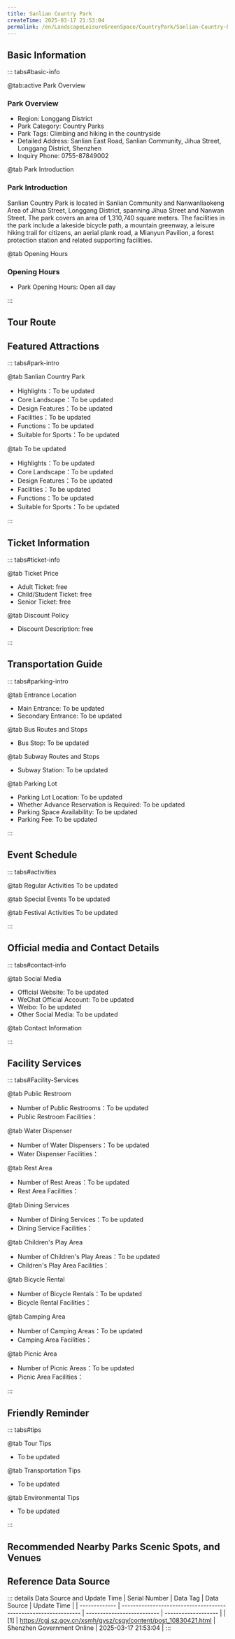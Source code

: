 ```yaml
---
title: Sanlian Country Park
createTime: 2025-03-17 21:53:04
permalink: /en/LandscapeLeisureGreenSpace/CountryPark/Sanlian-Country-Park/
---
```



<script setup>
import ImageSwiper from '/.vuepress/theme/components/ImageSwiper.vue'
// 轮播图数据
const swiperItems = [
    {
                link: 'https://cgj.sz.gov.cn/attachment/1/1334/1334451/10830421.png',
                title: 'Sanlian Country Park',
                description: '',
                author: 'Shenzhen Government Online',
                date: '2025/03/17'
                },
  {
                link: 'https://cgj.sz.gov.cn/attachment/1/1334/1334451/10830421.png',
                title: 'Sanlian Country Park',
                description: '',
                author: 'Shenzhen Government Online',
                date: '2025/03/17'
                }
]
// 配置项
const swiperConfig = {
  height: 500,
  showInfo: true
}
</script>
<!-- 轮播图组件 -->
<ImageSwiper :items="swiperItems" :config="swiperConfig" />



## Basic Information

::: tabs#basic-info

@tab:active Park Overview
### Park Overview
- Region: Longgang District
- Park Category: Country Parks
- Park Tags: Climbing and hiking in the countryside
- Detailed Address: Sanlian East Road, Sanlian Community, Jihua Street, Longgang District, Shenzhen
- Inquiry Phone: 0755-87849002

@tab Park Introduction
### Park Introduction
 Sanlian Country Park is located in Sanlian Community and Nanwanliaokeng Area of Jihua Street, Longgang District, spanning Jihua Street and Nanwan Street. The park covers an area of 1,310,740 square meters. The facilities in the park include a lakeside bicycle path, a mountain greenway, a leisure hiking trail for citizens, an aerial plank road, a Mianyun Pavilion, a forest protection station and related supporting facilities.

@tab Opening Hours
### Opening Hours
- Park Opening Hours: Open all day

:::

## Tour Route
<ImageCard
image="https://cgj.sz.gov.cn/attachment/1/1334/1334456/10830421.jpg"
title="Sanlian Country Park游玩路径图"
description="游玩路径示意图"
/>



## Featured Attractions

::: tabs#park-intro

@tab Sanlian Country Park
<ImageCard
image="https://cgj.sz.gov.cn/images/index20230710_1.png"
    title="Sanlian Country Park"
    description="The main entrance square of the park is about 6,940 square meters. The greenways around the mountains and around the lake in the park are the best places for jogging. The more than 1,000-meter-long aerial plank road has a sea of purple flowers at your feet. The rotating landscape platform - Mianyun Pavilion is also a great place to climb up and enjoy the scenery. From here, you can see the mountains and the bustling city landscape. The sunny lawn, or a piece of grass to sit on, allows you to enjoy the slow time in the suburbs of the city. It is very suitable for camping, kite flying, football, and badminton with friends and family."
    date=""
    author="Shenzhen Government Online"
/>


- Highlights：To be updated
- Core Landscape：To be updated
- Design Features：To be updated
- Facilities：To be updated
- Functions：To be updated
- Suitable for Sports：To be updated

@tab To be updated
<ImageCard
image="https://cgj.sz.gov.cn/images/index20230710_1.png"
    title="Sanlian Country Park"
    description="The main entrance square of the park is about 6,940 square meters. The greenways around the mountains and around the lake in the park are the best places for jogging. The more than 1,000-meter-long aerial plank road has a sea of purple flowers at your feet. The rotating landscape platform - Mianyun Pavilion is also a great place to climb up and enjoy the scenery. From here, you can see the mountains and the bustling city landscape. The sunny lawn, or a piece of grass to sit on, allows you to enjoy the slow time in the suburbs of the city. It is very suitable for camping, kite flying, football, and badminton with friends and family."
    date=""
    author="Shenzhen Government Online"
/>


- Highlights：To be updated
- Core Landscape：To be updated
- Design Features：To be updated
- Facilities：To be updated
- Functions：To be updated
- Suitable for Sports：To be updated

:::

## Ticket Information

::: tabs#ticket-info

@tab Ticket Price
- Adult Ticket: free
- Child/Student Ticket: free
- Senior Ticket: free

@tab Discount Policy
- Discount Description: free

:::

## Transportation Guide

::: tabs#parking-intro

@tab Entrance Location
- Main Entrance: To be updated
- Secondary Entrance: To be updated

@tab Bus Routes and Stops
- Bus Stop: To be updated

@tab Subway Routes and Stops
- Subway Station: To be updated

@tab Parking Lot
- Parking Lot Location: To be updated
- Whether Advance Reservation is Required: To be updated
- Parking Space Availability: To be updated
- Parking Fee: To be updated

:::

## Event Schedule

::: tabs#activities

@tab Regular Activities
To be updated

@tab Special Events
To be updated

@tab Festival Activities
To be updated

:::

## Official media and Contact Details

::: tabs#contact-info

@tab Social Media
- Official Website: To be updated
- WeChat Official Account: To be updated
- Weibo: To be updated
- Other Social Media: To be updated

@tab Contact Information

:::

## Facility Services

::: tabs#Facility-Services

@tab Public Restroom
- Number of Public Restrooms：To be updated
- Public Restroom Facilities：

@tab Water Dispenser
- Number of Water Dispensers：To be updated
- Water Dispenser Facilities：

@tab Rest Area
- Number of Rest Areas：To be updated
- Rest Area Facilities：

@tab Dining Services
- Number of Dining Services：To be updated
- Dining Service Facilities：

@tab Children's Play Area
- Number of Children's Play Areas：To be updated
- Children's Play Area Facilities：

@tab Bicycle Rental
- Number of Bicycle Rentals：To be updated
- Bicycle Rental Facilities：

@tab Camping Area
- Number of Camping Areas：To be updated
- Camping Area Facilities：

@tab Picnic Area
- Number of Picnic Areas：To be updated
- Picnic Area Facilities：

:::

## Friendly Reminder

::: tabs#tips

@tab Tour Tips
- To be updated

@tab Transportation Tips
- To be updated

@tab Environmental Tips
- To be updated

:::

## Recommended Nearby Parks Scenic Spots, and Venues

<CardGrid>
  <ImageCard
        image="https://cgj.sz.gov.cn/attachment/1/1333/1333735/10829507.jpg"
        title="Luohu-Children's Park"
        description="Introduction to the Park Shenzhen Children's Park is located at No. 12 Tongle Road, Luohu District, with an area of 6.06 hectares. It was built and opened to to"
        href="/en/SpecializedPark/ChildrenPark/Children's-Park/"
        author="Shenzhen Government Online"
        date="2025/01/02"
      />
      <ImageCard
        image="https://cgj.sz.gov.cn/attachment/1/1333/1333735/10829507.jpg"
        title="Luohu-Children's Park"
        description="Introduction to the Park Shenzhen Children's Park is located at No. 12 Tongle Road, Luohu District, with an area of 6.06 hectares. It was built and opened to to"
        href="/en/SpecializedPark/ChildrenPark/Children's-Park/"
        author="Shenzhen Government Online"
        date="2025/01/02"
      />
    </CardGrid>


## Reference Data Source

::: details Data Source and Update Time
| Serial Number | Data Tag                                                        | Data Source                | Update Time         |
| ------------- | --------------------------------------------------------------- | -------------------------- | ------------------- |
| [1]           | https://cgj.sz.gov.cn/xsmh/gysz/csgy/content/post_10830421.html | Shenzhen Government Online | 2025-03-17 21:53:04 |
:::

